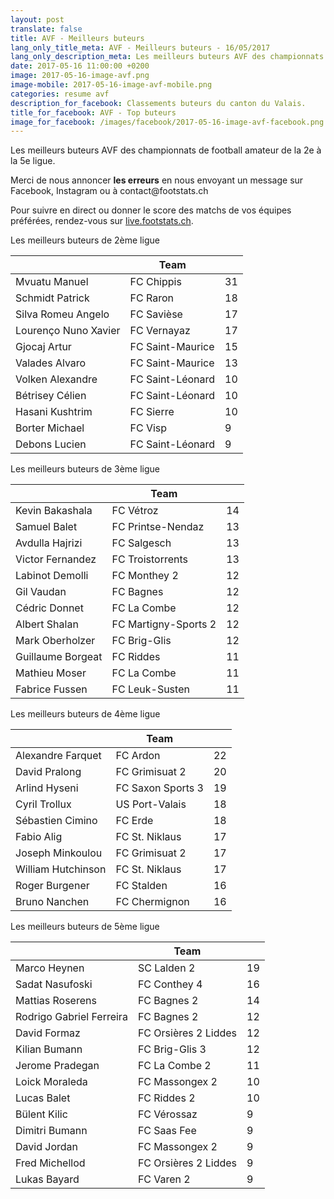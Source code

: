 ```yaml
---
layout: post
translate: false
title: AVF - Meilleurs buteurs
lang_only_title_meta: AVF - Meilleurs buteurs - 16/05/2017
lang_only_description_meta: Les meilleurs buteurs AVF des championnats de football amateur de la 2e à la 5e ligue - 16/05/2017
date: 2017-05-16 11:00:00 +0200
image: 2017-05-16-image-avf.png
image-mobile: 2017-05-16-image-avf-mobile.png
categories: resume avf
description_for_facebook: Classements buteurs du canton du Valais.
title_for_facebook: AVF - Top buteurs
image_for_facebook: /images/facebook/2017-05-16-image-avf-facebook.png
---
```

<p>Les meilleurs buteurs AVF des championnats de football amateur de la 2e à la 5e ligue.</p>
<p>Merci de nous annoncer <b>les erreurs</b> en nous envoyant un message sur Facebook, Instagram ou à contact@footstats.ch</p>
<p>Pour suivre en direct ou donner le score des matchs de vos équipes préférées, rendez-vous sur <a href='http://live.footstats.ch'>live.footstats.ch</a>.</p>

<p>Les meilleurs buteurs de 2ème ligue</p><table class="table"><thead><tr><th><i class="fa fa-male"></i></th><th>Team</th><th><i class="fa fa-futbol-o"></i></th></tr></thead><tbody><tr><td>Mvuatu Manuel</td><td>FC Chippis</td><td>31</td></tr><tr><td>Schmidt Patrick</td><td>FC Raron</td><td>18</td></tr><tr><td>Silva Romeu Angelo</td><td>FC Savièse</td><td>17</td></tr><tr><td>Lourenço Nuno Xavier</td><td>FC Vernayaz</td><td>17</td></tr><tr><td>Gjocaj Artur</td><td>FC Saint-Maurice</td><td>15</td></tr><tr><td>Valades Alvaro</td><td>FC Saint-Maurice</td><td>13</td></tr><tr><td>Volken Alexandre</td><td>FC Saint-Léonard</td><td>10</td></tr><tr><td>Bétrisey Célien</td><td>FC Saint-Léonard</td><td>10</td></tr><tr><td>Hasani Kushtrim</td><td>FC Sierre</td><td>10</td></tr><tr><td>Borter Michael</td><td>FC Visp</td><td>9</td></tr><tr><td>Debons Lucien</td><td>FC Saint-Léonard</td><td>9</td></tr></tbody></table><p>Les meilleurs buteurs de 3ème ligue</p><table class="table"><thead><tr><th><i class="fa fa-male"></i></th><th>Team</th><th><i class="fa fa-futbol-o"></i></th></tr></thead><tbody><tr><td>Kevin Bakashala</td><td>FC Vétroz</td><td>14</td></tr><tr><td>Samuel Balet</td><td>FC Printse-Nendaz</td><td>13</td></tr><tr><td>Avdulla Hajrizi</td><td>FC Salgesch</td><td>13</td></tr><tr><td>Victor Fernandez</td><td>FC Troistorrents</td><td>13</td></tr><tr><td>Labinot Demolli</td><td>FC Monthey 2</td><td>12</td></tr><tr><td>Gil Vaudan</td><td>FC Bagnes</td><td>12</td></tr><tr><td>Cédric Donnet</td><td>FC La Combe</td><td>12</td></tr><tr><td>Albert Shalan</td><td>FC Martigny-Sports 2</td><td>12</td></tr><tr><td>Mark Oberholzer</td><td>FC Brig-Glis</td><td>12</td></tr><tr><td>Guillaume Borgeat</td><td>FC Riddes</td><td>11</td></tr><tr><td>Mathieu Moser</td><td>FC La Combe</td><td>11</td></tr><tr><td>Fabrice Fussen</td><td>FC Leuk-Susten</td><td>11</td></tr></tbody></table><p>Les meilleurs buteurs de 4ème ligue</p><table class="table"><thead><tr><th><i class="fa fa-male"></i></th><th>Team</th><th><i class="fa fa-futbol-o"></i></th></tr></thead><tbody><tr><td>Alexandre Farquet</td><td>FC Ardon</td><td>22</td></tr><tr><td>David Pralong</td><td>FC Grimisuat 2</td><td>20</td></tr><tr><td>Arlind Hyseni</td><td>FC Saxon Sports 3</td><td>19</td></tr><tr><td>Cyril Trollux</td><td>US Port-Valais</td><td>18</td></tr><tr><td>Sébastien Cimino</td><td>FC Erde</td><td>18</td></tr><tr><td>Fabio Alig</td><td>FC St. Niklaus</td><td>17</td></tr><tr><td>Joseph Minkoulou</td><td>FC Grimisuat 2</td><td>17</td></tr><tr><td>William Hutchinson</td><td>FC St. Niklaus</td><td>17</td></tr><tr><td>Roger Burgener</td><td>FC Stalden</td><td>16</td></tr><tr><td>Bruno Nanchen</td><td>FC Chermignon</td><td>16</td></tr></tbody></table><p>Les meilleurs buteurs de 5ème ligue</p><table class="table"><thead><tr><th><i class="fa fa-male"></i></th><th>Team</th><th><i class="fa fa-futbol-o"></i></th></tr></thead><tbody><tr><td>Marco Heynen</td><td>SC Lalden 2</td><td>19</td></tr><tr><td>Sadat Nasufoski</td><td>FC Conthey 4</td><td>16</td></tr><tr><td>Mattias Roserens</td><td>FC Bagnes 2</td><td>14</td></tr><tr><td>Rodrigo Gabriel Ferreira</td><td>FC Bagnes 2</td><td>12</td></tr><tr><td>David Formaz</td><td>FC Orsières 2 Liddes</td><td>12</td></tr><tr><td>Kilian Bumann</td><td>FC Brig-Glis 3</td><td>12</td></tr><tr><td>Jerome Pradegan</td><td>FC La Combe 2</td><td>11</td></tr><tr><td>Loick Moraleda</td><td>FC Massongex 2</td><td>10</td></tr><tr><td>Lucas Balet</td><td>FC Riddes 2</td><td>10</td></tr><tr><td>Bülent Kilic</td><td>FC Vérossaz</td><td>9</td></tr><tr><td>Dimitri Bumann</td><td>FC Saas Fee</td><td>9</td></tr><tr><td>David Jordan</td><td>FC Massongex 2</td><td>9</td></tr><tr><td>Fred Michellod</td><td>FC Orsières 2 Liddes</td><td>9</td></tr><tr><td>Lukas Bayard</td><td>FC Varen 2</td><td>9</td></tr></tbody></table>